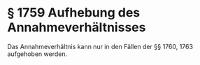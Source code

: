# § 1759 Aufhebung des Annahmeverhältnisses
Das Annahmeverhältnis kann nur in den Fällen der §§ 1760, 1763 aufgehoben werden.